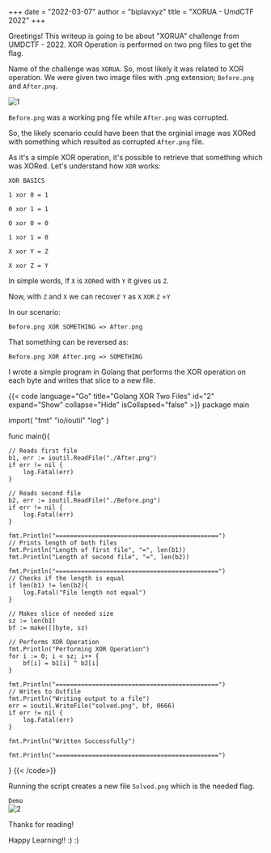 +++
date = "2022-03-07"
author = "biplavxyz"
title = "XORUA - UmdCTF 2022"
+++

Greetings!
This writeup is going to be about "XORUA" challenge from UMDCTF - 2022.
XOR Operation is performed on two png files to get the flag.

Name of the challenge was `XORUA`. So, most likely it was related to XOR operation.
We were given two image files with .png extension; `Before.png` and `After.png`.

![1](/xorua1.png)

`Before.png` was a working png file while `After.png` was corrupted.

So, the likely scenario could have been that the orginial image was XORed with something which resulted as corrupted `After.png` file.

As it's a simple XOR operation, it's possible to retrieve that something which was XORed.
Let's understand how `XOR` works:

`XOR BASICS`

`1 xor 0 = 1`

`0 xor 1 = 1`

`0 xor 0 = 0`

`1 xor 1 = 0`



`X xor Y = Z` 

`X xor Z = Y`


In simple words, If `X` is `XOR`ed with `Y` it gives us `Z`.

Now, with `Z` and `X` we can recover `Y` as `X` `XOR` `Z` =`Y`

In our scenario:

`Before.png XOR SOMETHING => After.png` 

That something can be reversed as:

`Before.png XOR After.png => SOMETHING`

I wrote a simple program in Golang that performs the XOR operation on each byte  and writes that slice to a new file.

{{< code language="Go" title="Golang XOR Two Files" id="2" expand="Show" collapse="Hide" isCollapsed="false" >}}
package main

import(
    "fmt"
    "io/ioutil"
    "log"
)

func main(){

    // Reads first file
    b1, err := ioutil.ReadFile("./After.png")
    if err != nil {
        log.Fatal(err)
    }

    // Reads second file
    b2, err := ioutil.ReadFile("./Before.png")
    if err != nil {
        log.Fatal(err)
    }

    fmt.Println("=============================================")
    // Prints length of both files
    fmt.Println("Length of first file", "=", len(b1))
    fmt.Println("Length of second file", "=", len(b2))

    fmt.Println("=============================================")
    // Checks if the length is equal
    if len(b1) != len(b2){
        log.Fatal("File length not equal")
    }

    // Makes slice of needed size
    sz := len(b1)
    bf := make([]byte, sz)

    // Performs XOR Operation
    fmt.Println("Performing XOR Operation")
    for i := 0; i < sz; i++ {
        bf[i] = b1[i] ^ b2[i]
    }

    fmt.Println("=============================================")
    // Writes to Outfile
    fmt.Println("Writing output to a file")
    err = ioutil.WriteFile("solved.png", bf, 0666)
    if err != nil {
        log.Fatal(err)
    }

    fmt.Println("Written Successfully")

    fmt.Println("=============================================")
}
{{< /code>}}

Running the script creates a new file `Solved.png` which is the needed flag.  


`Demo`  
![2](/xorua.gif)  

Thanks for reading! 

Happy Learning!! :) :) 

